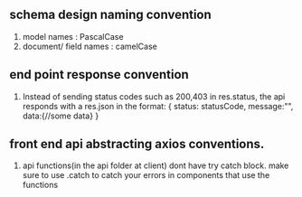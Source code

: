 ## schema design naming convention
1. model names : PascalCase
1. document/ field names : camelCase

## end point response convention
1. Instead of sending status codes such as 200,403 in res.status, the api responds
    with a res.json in the format:
        {
            status: statusCode,
            message:"",
            data:{//some data}
        }

## front end api abstracting axios conventions.
1. api functions(in the api folder at client) dont have try catch block.
    make sure to use .catch to catch your errors in components that use the functions